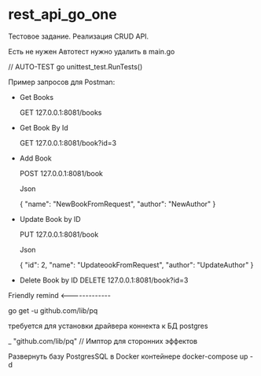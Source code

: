 # rest_api_go_one
Тестовое задание. Реализация CRUD API.

Есть не нужен Автотест нужно удалить в main.go 	

// AUTO-TEST
go unittest_test.RunTests()

Пример запросов для Postman:

- Get Books

    GET 127.0.0.1:8081/books

- Get Book By Id

    GET 127.0.0.1:8081/book?id=3

- Add Book

    POST 127.0.0.1:8081/book

    Json 

    {
    "name": "NewBookFromRequest",
    "author": "NewAuthor"
}

- Update Book by ID

    PUT 127.0.0.1:8081/book

    Json

    {
    "id": 2,
    "name": "UpdateookFromRequest",
    "author": "UpdateAuthor"
}

- Delete Book by ID
    DELETE 127.0.0.1:8081/book?id=3


Friendly remind <-------------

go get -u github.com/lib/pq

требуется для установки драйвера коннекта к БД postgres

_ "github.com/lib/pq" // Имптор для сторонних эффектов

Развернуть базу PostgresSQL в Docker контейнере
docker-compose up -d

